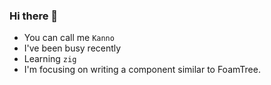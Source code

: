 
### Hi there 👋



- You can call me `Kanno`
- I've been busy recently
- Learning `zig`
- I'm focusing on writing a component similar to FoamTree.
